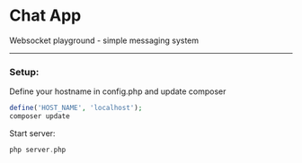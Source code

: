 # Chat App

Websocket playground - simple messaging system

<hr>

### **Setup:**

Define your hostname in config.php and update composer

```php
define('HOST_NAME', 'localhost');
composer update
```

Start server:

```php
php server.php
```